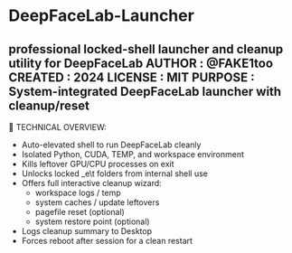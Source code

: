 # DeepFaceLab-Launcher
 professional locked-shell launcher and cleanup utility for DeepFaceLab
AUTHOR      : @FAKE1too
CREATED     : 2024
LICENSE     : MIT
PURPOSE     : System-integrated DeepFaceLab launcher with cleanup/reset
----------------------------------------------------------------------------
🔧 TECHNICAL OVERVIEW:
- Auto-elevated shell to run DeepFaceLab cleanly
- Isolated Python, CUDA, TEMP, and workspace environment
- Kills leftover GPU/CPU processes on exit
- Unlocks locked _e\t folders from internal shell use
- Offers full interactive cleanup wizard:
  - workspace logs / temp
  - system caches / update leftovers
  - pagefile reset (optional)
  - system restore point (optional)
- Logs cleanup summary to Desktop
- Forces reboot after session for a clean restart
